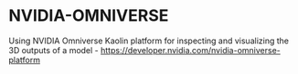 # NVIDIA-OMNIVERSE
Using NVIDIA Omniverse Kaolin platform for inspecting and visualizing the 3D outputs of a model - https://developer.nvidia.com/nvidia-omniverse-platform
